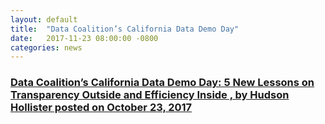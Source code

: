 ```yaml
---
layout: default
title:  "Data Coalition’s California Data Demo Day"
date:   2017-11-23 08:00:00 -0800
categories: news
---
```

<h3><a href="https://www.datacoalition.org/california-data-demo-day-5-new-lessons-on-transparency-outside-and-efficiency-inside/"
target=_blank">Data Coalition’s California Data Demo Day: 5 New Lessons on Transparency Outside and Efficiency Inside
, by Hudson Hollister posted on October 23, 2017</a>
</h3>
